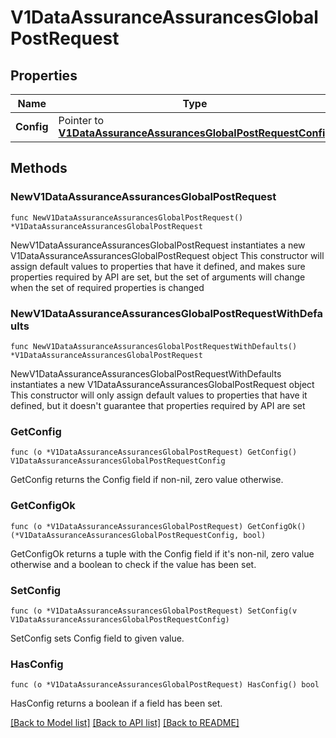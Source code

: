 # V1DataAssuranceAssurancesGlobalPostRequest

## Properties

Name | Type | Description | Notes
------------ | ------------- | ------------- | -------------
**Config** | Pointer to [**V1DataAssuranceAssurancesGlobalPostRequestConfig**](V1DataAssuranceAssurancesGlobalPostRequestConfig.md) |  | [optional] 

## Methods

### NewV1DataAssuranceAssurancesGlobalPostRequest

`func NewV1DataAssuranceAssurancesGlobalPostRequest() *V1DataAssuranceAssurancesGlobalPostRequest`

NewV1DataAssuranceAssurancesGlobalPostRequest instantiates a new V1DataAssuranceAssurancesGlobalPostRequest object
This constructor will assign default values to properties that have it defined,
and makes sure properties required by API are set, but the set of arguments
will change when the set of required properties is changed

### NewV1DataAssuranceAssurancesGlobalPostRequestWithDefaults

`func NewV1DataAssuranceAssurancesGlobalPostRequestWithDefaults() *V1DataAssuranceAssurancesGlobalPostRequest`

NewV1DataAssuranceAssurancesGlobalPostRequestWithDefaults instantiates a new V1DataAssuranceAssurancesGlobalPostRequest object
This constructor will only assign default values to properties that have it defined,
but it doesn't guarantee that properties required by API are set

### GetConfig

`func (o *V1DataAssuranceAssurancesGlobalPostRequest) GetConfig() V1DataAssuranceAssurancesGlobalPostRequestConfig`

GetConfig returns the Config field if non-nil, zero value otherwise.

### GetConfigOk

`func (o *V1DataAssuranceAssurancesGlobalPostRequest) GetConfigOk() (*V1DataAssuranceAssurancesGlobalPostRequestConfig, bool)`

GetConfigOk returns a tuple with the Config field if it's non-nil, zero value otherwise
and a boolean to check if the value has been set.

### SetConfig

`func (o *V1DataAssuranceAssurancesGlobalPostRequest) SetConfig(v V1DataAssuranceAssurancesGlobalPostRequestConfig)`

SetConfig sets Config field to given value.

### HasConfig

`func (o *V1DataAssuranceAssurancesGlobalPostRequest) HasConfig() bool`

HasConfig returns a boolean if a field has been set.


[[Back to Model list]](../README.md#documentation-for-models) [[Back to API list]](../README.md#documentation-for-api-endpoints) [[Back to README]](../README.md)


